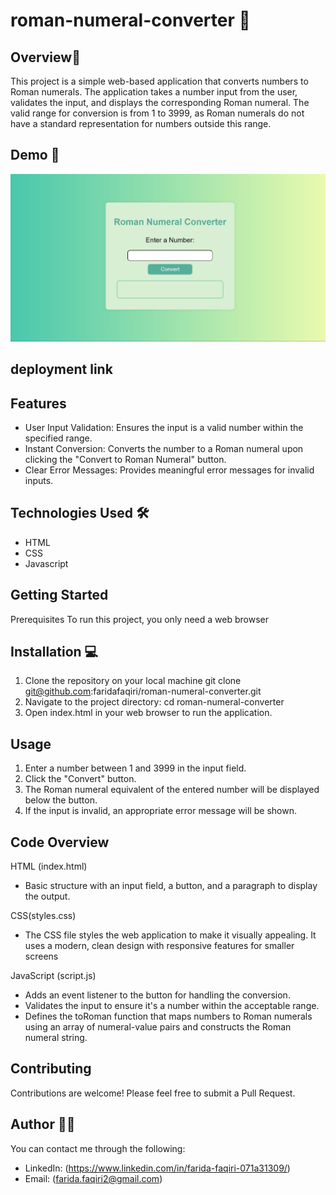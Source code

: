 # roman-numeral-converter 🚀

## Overview📝

This project is a simple web-based application that converts numbers to Roman numerals. The application takes a number input from the user, validates the input, and displays the corresponding Roman numeral. The valid range for conversion is from 1 to 3999, as Roman numerals do not have a standard representation for numbers outside this range.

## Demo 📸

![Project Demo](./image/demo.JPG)

## deployment link



## Features

- User Input Validation: Ensures the input is a valid number within the     specified range.
- Instant Conversion: Converts the number to a Roman numeral upon clicking the "Convert to Roman Numeral" button.
- Clear Error Messages: Provides meaningful error messages for invalid inputs.

## Technologies Used 🛠️

- HTML
- CSS
- Javascript

## Getting Started

Prerequisites
To run this project, you only need a web browser

## Installation 💻

1. Clone the repository on your local machine
   git clone <git@github.com>:faridafaqiri/roman-numeral-converter.git
2. Navigate to the project directory:
   cd roman-numeral-converter
3. Open index.html in your web browser to run the application.

## Usage

1. Enter a number between 1 and 3999 in the input field.
2. Click the "Convert" button.
3. The Roman numeral equivalent of the entered number will be displayed below the button.
4. If the input is invalid, an appropriate error message will be shown.

## Code Overview

HTML (index.html)

- Basic structure with an input field, a button, and a paragraph to display the output.

CSS(styles.css)

- The CSS file styles the web application to make it visually appealing. It uses a modern, clean design with responsive features for smaller screens

JavaScript (script.js)

- Adds an event listener to the button for handling the conversion.
- Validates the input to ensure it's a number within the acceptable range.
- Defines the toRoman function that maps numbers to Roman numerals using an array of numeral-value pairs and constructs the Roman numeral string.

## Contributing

Contributions are welcome! Please feel free to submit a Pull Request.

## Author 👩‍💻

You can contact me through the following:

- LinkedIn: (<https://www.linkedin.com/in/farida-faqiri-071a31309/>)
- Email: (<farida.faqiri2@gmail.com>)
